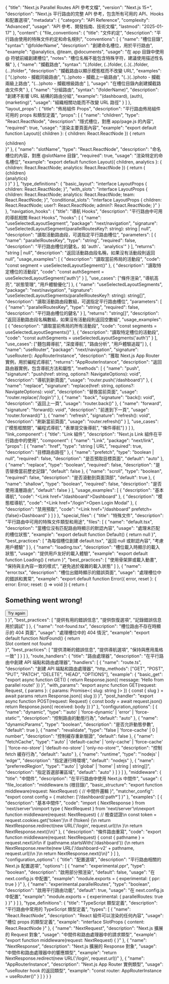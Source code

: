 {
  "title": "Next.js Parallel Routes API 參考文檔",
  "version": "Next.js 15+",
  "description": "Next.js 平行路由的完整 API 參考，包含所有可用的 API、Hooks 和配置選項",
  "metadata": {
    "category": "API Reference",
    "complexity": "Advanced",
    "usage": "API 參考、開發指南、技術文檔",
    "lastmod": "2025-01-17"
  },
  "content": {
    "file_conventions": {
      "title": "文件約定",
      "description": "平行路由使用的特殊文件約定和命名規則",
      "conventions": [
        {
          "name": "槽位目錄",
          "syntax": "@folderName",
          "description": "創建命名槽位，用於平行路由",
          "example": "@analytics, @team, @documents",
          "usage": "在 app 目錄中使用 @ 符號前綴創建槽位",
          "notes": "槽位名稱不能包含特殊字符，建議使用描述性名稱"
        },
        {
          "name": "攔截路由",
          "syntax": "(.)folder, (..)folder, (..)(..)folder, (...)folder",
          "description": "攔截路由以顯示模態框而不改變 URL",
          "examples": [
            "(.)photo - 攔截同級路由",
            "(..)photo - 攔截上一級路由",
            "(..)(..)photo - 攔截兩級上路由",
            "(...)photo - 攔截根級路由"
          ],
          "usage": "在槽位目錄內創建攔截路由文件夾"
        },
        {
          "name": "分組路由",
          "syntax": "(folderName)",
          "description": "創建不影響 URL 結構的路由分組",
          "example": "(dashboard), (auth), (marketing)",
          "usage": "組織相關功能而不改變 URL 路徑"
        }
      ]
    },
    "layout_props": {
      "title": "佈局組件 Props",
      "description": "平行路由佈局組件可用的 props 和類型定義",
      "props": [
        {
          "name": "children",
          "type": "React.ReactNode",
          "description": "隱式槽位，對應 app/page.js 的內容",
          "required": true,
          "usage": "渲染主要頁面內容",
          "example": "export default function Layout({ children }: { children: React.ReactNode }) { return <main>{children}</main> }"
        },
        {
          "name": "slotName",
          "type": "React.ReactNode",
          "description": "命名槽位的內容，對應 @slotName 目錄",
          "required": true,
          "usage": "渲染特定的命名槽位",
          "example": "export default function Layout({ children, analytics }: { children: React.ReactNode; analytics: React.ReactNode }) { return ( <div> {children} <aside>{analytics}</aside> </div> ) }"
        }
      ],
      "type_definitions": {
        "basic_layout": "interface LayoutProps { children: React.ReactNode; }",
        "with_slots": "interface LayoutProps { children: React.ReactNode; analytics: React.ReactNode; team: React.ReactNode; }",
        "conditional_slots": "interface LayoutProps { children: React.ReactNode; user?: React.ReactNode; admin?: React.ReactNode; }"
      }
    },
    "navigation_hooks": {
      "title": "導航 Hooks",
      "description": "平行路由中可用的導航相關 React Hooks",
      "hooks": [
        {
          "name": "useSelectedLayoutSegment",
          "package": "next/navigation",
          "signature": "useSelectedLayoutSegment(parallelRoutesKey?: string): string | null",
          "description": "讀取活動路由段，可選指定平行路由槽位",
          "parameters": [
            {
              "name": "parallelRoutesKey",
              "type": "string",
              "required": false,
              "description": "平行路由槽位的鍵名，如 'auth'、'analytics'"
            }
          ],
          "returns": "string | null",
          "description": "返回活動路由段名稱，如果沒有活動段則返回 null",
          "usage_examples": [
            {
              "description": "讀取當前佈局的活動段",
              "code": "const segment = useSelectedLayoutSegment()"
            },
            {
              "description": "讀取特定槽位的活動段",
              "code": "const authSegment = useSelectedLayoutSegment('auth')"
            }
          ],
          "use_cases": ["條件渲染", "導航高亮", "狀態管理", "用戶體驗優化"]
        },
        {
          "name": "useSelectedLayoutSegments",
          "package": "next/navigation",
          "signature": "useSelectedLayoutSegments(parallelRoutesKey?: string): string[]",
          "description": "讀取活動路由段數組，可選指定平行路由槽位",
          "parameters": [
            {
              "name": "parallelRoutesKey",
              "type": "string",
              "required": false,
              "description": "平行路由槽位的鍵名"
            }
          ],
          "returns": "string[]",
          "description": "返回活動路由段名稱數組，如果沒有活動段則返回空數組",
          "usage_examples": [
            {
              "description": "讀取當前佈局的所有活動段",
              "code": "const segments = useSelectedLayoutSegments()"
            },
            {
              "description": "讀取特定槽位的活動段",
              "code": "const authSegments = useSelectedLayoutSegments('auth')"
            }
          ],
          "use_cases": ["麵包屑導航", "深度導航", "路由分析", "用戶體驗追蹤"]
        },
        {
          "name": "useRouter",
          "package": "next/navigation",
          "signature": "useRouter(): AppRouterInstance",
          "description": "獲取 Next.js App Router 實例，用於編程式導航",
          "returns": "AppRouterInstance",
          "description": "返回路由器實例，包含導航方法和屬性",
          "methods": [
            {
              "name": "push",
              "signature": "push(href: string, options?: NavigateOptions): void",
              "description": "導航到新頁面",
              "usage": "router.push('/dashboard')"
            },
            {
              "name": "replace",
              "signature": "replace(href: string, options?: NavigateOptions): void",
              "description": "替換當前頁面",
              "usage": "router.replace('/login')"
            },
            {
              "name": "back",
              "signature": "back(): void",
              "description": "返回上一頁",
              "usage": "router.back()"
            },
            {
              "name": "forward",
              "signature": "forward(): void",
              "description": "前進到下一頁",
              "usage": "router.forward()"
            },
            {
              "name": "refresh",
              "signature": "refresh(): void",
              "description": "刷新當前頁面",
              "usage": "router.refresh()"
            }
          ],
          "use_cases": ["模態框關閉", "編程式導航", "表單提交後導航", "條件導航"]
        }
      ]
    },
    "link_component": {
      "title": "Link 組件",
      "description": "Next.js Link 組件在平行路由中的使用",
      "component": {
        "name": "Link",
        "package": "next/link",
        "props": [
          {
            "name": "href",
            "type": "string | URL",
            "required": true,
            "description": "目標路由路徑"
          },
          {
            "name": "prefetch",
            "type": "boolean | null",
            "required": false,
            "description": "是否預取目標頁面",
            "default": "auto"
          },
          {
            "name": "replace",
            "type": "boolean",
            "required": false,
            "description": "是否替換當前歷史記錄",
            "default": false
          },
          {
            "name": "scroll",
            "type": "boolean",
            "required": false,
            "description": "是否滾動到頁面頂部",
            "default": true
          },
          {
            "name": "shallow",
            "type": "boolean",
            "required": false,
            "description": "是否使用淺層路由",
            "default": false
          }
        ],
        "usage_examples": [
          {
            "description": "基本導航",
            "code": "<Link href=\"/dashboard\">Dashboard</Link>"
          },
          {
            "description": "模態框導航",
            "code": "<Link href=\"/login\">Open Login Modal</Link>"
          },
          {
            "description": "禁用預取",
            "code": "<Link href=\"/dashboard\" prefetch={false}>Dashboard</Link>"
          }
        ]
      }
    },
    "special_files": {
      "title": "特殊文件",
      "description": "平行路由中可用的特殊文件類型和用途",
      "files": [
        {
          "name": "default.tsx",
          "description": "當槽位沒有匹配路由時顯示的默認內容",
          "usage": "處理未匹配的槽位狀態",
          "example": "export default function Default() { return null }",
          "best_practices": [
            "為每個槽位創建 default.tsx",
            "返回 null 或默認內容",
            "考慮用戶體驗"
          ]
        },
        {
          "name": "loading.tsx",
          "description": "槽位載入時顯示的載入狀態",
          "usage": "提供用戶友好的載入體驗",
          "example": "export default function Loading() { return <LoadingSpinner /> }",
          "best_practices": [
            "使用骨架屏或載入動畫",
            "保持與主內容一致的樣式",
            "避免過於複雜的載入狀態"
          ]
        },
        {
          "name": "error.tsx",
          "description": "槽位出錯時顯示的錯誤頁面",
          "usage": "處理槽位中的錯誤和異常",
          "example": "export default function Error({ error, reset }: { error: Error; reset: () => void }) { return ( <div> <h2>Something went wrong!</h2> <button onClick={reset}>Try again</button> </div> ) }",
          "best_practices": [
            "提供有用的錯誤信息",
            "提供恢復選項",
            "記錄錯誤信息用於調試"
          ]
        },
        {
          "name": "not-found.tsx",
          "description": "槽位路由不存在時顯示的 404 頁面",
          "usage": "處理槽位中的 404 情況",
          "example": "export default function NotFound() { return <div>Slot content not found</div> }",
          "best_practices": [
            "提供清晰的錯誤信息",
            "提供導航選項",
            "保持與應用風格一致"
          ]
        }
      ]
    },
    "route_handlers": {
      "title": "路由處理器",
      "description": "在平行路由中創建 API 端點和路由處理器",
      "handlers": [
        {
          "name": "route.ts",
          "description": "創建 API 端點和路由處理器",
          "http_methods": ["GET", "POST", "PUT", "PATCH", "DELETE", "HEAD", "OPTIONS"],
          "example": {
            "basic_get": "export async function GET() { return Response.json({ message: 'Hello from parallel route!' }) }",
            "with_params": "export async function GET(request: Request, { params }: { params: Promise<{ slug: string }> }) { const { slug } = await params return Response.json({ slug }) }",
            "post_handler": "export async function POST(request: Request) { const body = await request.json() return Response.json({ received: body }) }"
          },
          "configuration_options": [
            {
              "name": "dynamic",
              "type": "'auto' | 'force-dynamic' | 'error' | 'force-static'",
              "description": "控制路由的動態行為",
              "default": "auto"
            },
            {
              "name": "dynamicParams",
              "type": "boolean",
              "description": "是否允許動態參數",
              "default": true
            },
            {
              "name": "revalidate",
              "type": "false | 'force-cache' | 0 | number",
              "description": "控制緩存重新驗證",
              "default": false
            },
            {
              "name": "fetchCache",
              "type": "'auto' | 'default-cache' | 'only-cache' | 'force-cache' | 'force-no-store' | 'default-no-store' | 'only-no-store'",
              "description": "控制 fetch 緩存行為",
              "default": "auto"
            },
            {
              "name": "runtime",
              "type": "'nodejs' | 'edge'",
              "description": "指定運行時環境",
              "default": "nodejs"
            },
            {
              "name": "preferredRegion",
              "type": "'auto' | 'global' | 'home' | string | string[]",
              "description": "指定首選部署區域",
              "default": "auto"
            }
          ]
        }
      ]
    },
    "middleware": {
      "title": "中間件",
      "description": "在平行路由中使用 Next.js 中間件",
      "usage": {
        "file_location": "middleware.ts (根目錄)",
        "basic_structure": "export function middleware(request: NextRequest) { // 中間件邏輯 }",
        "matcher_config": "export const config = { matcher: ['/dashboard/:path*'] }"
      },
      "examples": [
        {
          "description": "基本中間件",
          "code": "import { NextResponse } from 'next/server'\nimport type { NextRequest } from 'next/server'\n\nexport function middleware(request: NextRequest) { // 檢查認證\n  const token = request.cookies.get('token')\n  if (!token) {\n    return NextResponse.redirect(new URL('/login', request.url))\n  }\n  return NextResponse.next()\n}"
        },
        {
          "description": "條件路由重寫",
          "code": "export function middleware(request: NextRequest) { const { pathname } = request.nextUrl\n  if (pathname.startsWith('/dashboard')) {\n    return NextResponse.rewrite(new URL('/dashboard-v2' + pathname, request.url))\n  }\n  return NextResponse.next()\n}"
        }
      ]
    },
    "configuration_options": {
      "title": "配置選項",
      "description": "平行路由相關的 Next.js 配置選項",
      "options": [
        {
          "name": "experimental.ppr",
          "type": "boolean",
          "description": "啟用部分預渲染",
          "default": false,
          "usage": "在 next.config.js 中配置",
          "example": "module.exports = { experimental: { ppr: true } }"
        },
        {
          "name": "experimental.parallelRoutes",
          "type": "boolean",
          "description": "啟用平行路由功能",
          "default": true,
          "usage": "在 next.config.js 中配置",
          "example": "module.exports = { experimental: { parallelRoutes: true } }"
        }
      ]
    },
    "type_definitions": {
      "title": "TypeScript 類型定義",
      "description": "平行路由中常用的 TypeScript 類型定義",
      "types": [
        {
          "name": "React.ReactNode",
          "description": "React 組件可以渲染的任何內容",
          "usage": "槽位 props 的類型定義",
          "example": "interface SlotProps { content: React.ReactNode }"
        },
        {
          "name": "NextRequest",
          "description": "Next.js 擴展的 Request 對象",
          "usage": "中間件和路由處理器中的請求類型",
          "example": "export function middleware(request: NextRequest) { }"
        },
        {
          "name": "NextResponse",
          "description": "Next.js 擴展的 Response 對象",
          "usage": "中間件和路由處理器中的響應類型",
          "example": "return NextResponse.redirect(new URL('/login', request.url))"
        },
        {
          "name": "AppRouterInstance",
          "description": "Next.js App Router 實例類型",
          "usage": "useRouter hook 的返回類型",
          "example": "const router: AppRouterInstance = useRouter()"
        }
      ]
    }
  }
}
